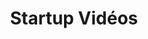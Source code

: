 ---
layout: video_index
title: Startup Vidéos
tags: startup
permalink: /videos/startup/
intro: Adding sketching to the design process is a great way to amplify software and hardware tools. Sketching provides a unique space that can help you think differently, generate a variety of ideas quickly, explore alternatives with less risk, and encourage constructive discussions with colleagues and clients.
bgimgheader: false
text-twtr: Video startup
current_nav: startup
---